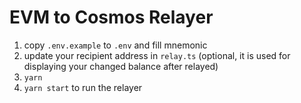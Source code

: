 # EVM to Cosmos Relayer

1. copy `.env.example` to `.env` and fill mnemonic
2. update your recipient address in `relay.ts` (optional, it is used for displaying your changed balance after relayed)
3. `yarn`
4. `yarn start` to run the relayer
